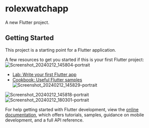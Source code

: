 # rolexwatchapp

A new Flutter project.

## Getting Started

This project is a starting point for a Flutter application.

A few resources to get you started if this is your first Flutter project:
![Screenshot_20240212_145804-portrait](https://github.com/DarshanPatel311/rolexwatchapp/assets/143177575/acd7640a-0624-40f0-b93b-598a67fb3079)

- [Lab: Write your first Flutter app](https://docs.flutter.dev/get-started/codelab)
- [Cookbook: Useful Flutter samples](https://docs.flutter.dev/cookbook)![Screenshot_20240212_145829-portrait](https://github.com/DarshanPatel311/rolexwatchapp/assets/143177575/e9d77dbc-d954-43f0-a393-587717e96ce2)

![Screenshot_20240212_145818-portrait](https://github.com/DarshanPatel311/rolexwatchapp/assets/143177575/f15abea3-ff89-4177-ac99-0e187568ad99)
![Screenshot_20240212_180301-portrait](https://github.com/DarshanPatel311/rolexwatchapp/assets/143177575/95ab03b7-9ec1-4e39-8202-bae9af848bc4)

For help getting started with Flutter development, view the
[online documentation](https://docs.flutter.dev/), which offers tutorials,
samples, guidance on mobile development, and a full API reference.
